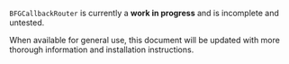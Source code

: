 `BFGCallbackRouter` is currently a **work in progress** and is incomplete and untested.

When available for general use, this document will be updated with more thorough information and installation instructions.
